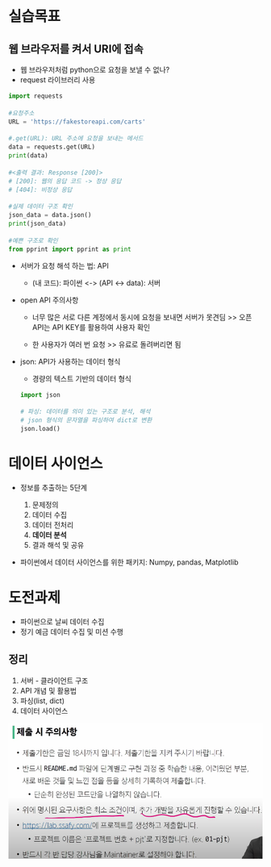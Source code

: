 # 실습목표
## 웹 브라우저를 켜서 URI에 접속
- 웹 브라우저처럼 python으로 요청을 보낼 수 없나?
- request 라이브러리 사용

```py
import requests

#요청주소
URL = 'https://fakestoreapi.com/carts'

#.get(URL): URL 주소에 요청을 보내는 메서드
data = requests.get(URL)
print(data)

#<출력 결과: Response [200]>
# [200]: 웹의 응답 코드 -> 정상 응답
# [404]: 비정상 응답

#실제 데이터 구조 확인
json_data = data.json()
print(json_data)

#예쁜 구조로 확인
from pprint import pprint as print
```

- 서버가 요청 해석 하는 법: API
  - (내 코드): 파이썬 <-> (API <-> data): 서버

- open API 주의사항
  - 너무 많은 서로 다른 계정에서 동시에 요청을 보내면 서버가 못견딤 >> 오픈 API는 API KEY를 활용하여 사용자 확인

  - 한 사용자가 여러 번 요청 >> 유료로 돌려버리면 됨

- json: API가 사용하는 데이터 형식
  - 경량의 텍스트 기반의 데이터 형식
  ```py
  import json

  # 파싱: 데이터를 의미 있는 구조로 분석, 해석
  # json 형식의 문자열을 파싱하여 dict로 변환
  json.load()
  ```

# 데이터 사이언스
- 정보를 추출하는 5단계
  1. 문제정의
  2. 데이터 수집
  3. 데이터 전처리
  4. **데이터 분석**
  5. 결과 해석 및 공유

- 파이썬에서 데이터 사이언스를 위한 패키지: Numpy, pandas, Matplotlib

# 도전과제
- 파이썬으로 날씨 데이터 수집
- 정기 예금 데이터 수집 및 미션 수행

## 정리
1. 서버 - 클라이언트 구조
2. API 개념 및 활용법
3. 파싱(list, dict)
4. 데이터 사이언스

![alt text](image-6.png)